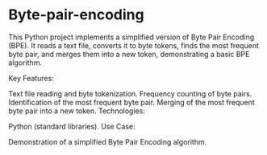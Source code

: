 # Byte-pair-encoding
This Python project implements a simplified version of Byte Pair Encoding (BPE). It reads a text file, converts it to byte tokens, finds the most frequent byte pair, and merges them into a new token, demonstrating a basic BPE algorithm.

Key Features:

Text file reading and byte tokenization.
Frequency counting of byte pairs.
Identification of the most frequent byte pair.
Merging of the most frequent byte pair into a new token.
Technologies:

Python (standard libraries).
Use Case:

Demonstration of a simplified Byte Pair Encoding algorithm.
